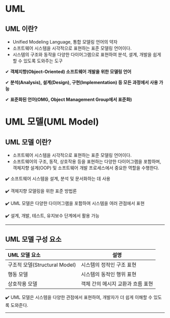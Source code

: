 # UML

## UML 이란?

* Unified Modeling Language, 통합 모델링 언어의 약자
* 소프트웨어 시스템을 시각적으로 표현하는 표준 모델링 언어이다.
* 시스템의 구조와 동작을 다양한 다이어그램으로 표현하여 분석, 셜계, 개발을 쉽게 할 수 있도록 도와주는 도구

✔ **객체지향(Object-Oriented) 소프트웨어 개발을 위한 모델링 언어**

✔ **분석(Analysis), 설계(Design), 구현(Implementation) 등 모든 과정에서 사용 가능**&#x20;

✔ **표준화된 언어(OMG, Object Management Group에서 표준화)**

# UML 모델(UML Model)

## UML 모델 이란?

- 소프트웨어 시스템을 시각적으로 표현하는 표준 모델링 언어이다.
- 소프트웨어의 구조, 동작, 상호작용 등을 표현하는 다양한 다이어그램을 포함하며, 객체지향 설계(OOP) 및 소프트웨어 개발 프로세스에서 중요한 역할을 수행한다.

✔️ 소프트웨어 시스템을 설계, 분석 및 문서화하는 데 사용

✔️ 객체지향 모델링을 위한 표준 방법론

✔️ UML 모델은 다양한 다이어그램을 포함하여 시스템을 여러 관점에서 표현

✔️ 설계, 개발, 테스트, 유지보수 단계에서 활용 가능

---

## UML 모델 구성 요소

| UML 모델 요소                | 설명                  |
| :----------------------- | ------------------- |
| 구조적 모델(Structural Model) | 시스템의 정적인 구조 표현      |
| 행동 모델                    | 시스템의 동적인 행위 표현      |
| 상호작용 모델                  | 객체 간의 메시지 교환과 흐름 표현 |

✔️ UML 모델은 시스템을 다양한 관점에서 표현하여, 개발자가 더 쉽게 이해할 수 있도록 도와준다.

---

